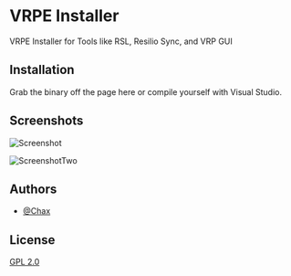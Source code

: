 # VRPE Installer

VRPE Installer for Tools like RSL, Resilio Sync, and VRP GUI




## Installation

Grab the binary off the page here or compile yourself with Visual Studio.

    
## Screenshots
![Screenshot](https://user-images.githubusercontent.com/69131569/206459291-e84ccb78-0d5a-474b-9d19-e5f6977a5980.png)

![ScreenshotTwo](https://user-images.githubusercontent.com/69131569/206459403-16145199-fb83-4677-8a2b-b5a0b7135fa6.png)

## Authors

- [@Chax](https://github.com/Chax1)


## License

[GPL 2.0](https://www.gnu.org/licenses/old-licenses/gpl-2.0.en.html)
